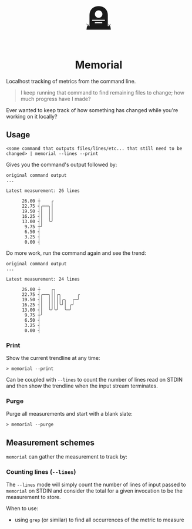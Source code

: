 <div style="text-align: center; font-size: 72px;">🪦</div>
<div style="text-align: center;"><h1>Memorial</h1></div>

Localhost tracking of metrics from the command line.

> I keep running that command to find remaining files to change; how much progress have I made?

Ever wanted to keep track of how something has changed while you're working on it locally?

## Usage

`<some command that outputs files/lines/etc... that still need to be changed> | memorial --lines --print`

Gives you the command's output followed by:

```
original command output
...

Latest measurement: 26 lines

      26.00 ┼    ╭
      22.75 ┤╭──╮│
      19.50 ┤│  ││
      16.25 ┤│  ││
      13.00 ┤│  ╰╯
       9.75 ┼╯
       6.50 ┤
       3.25 ┤
       0.00 ┤
```

Do more work, run the command again and see the trend:

```
original command output
...

Latest measurement: 24 lines

      26.00 ┼    ╭╮
      22.75 ┤╭──╮││╭╮      ╭
      19.50 ┤│  │││││╭╮  ╭─╯
      16.25 ┤│  ││││╰╯│ ╭╯
      13.00 ┤│  ╰╯╰╯  ╰─╯
       9.75 ┼╯
       6.50 ┤
       3.25 ┤
       0.00 ┤
```

### Print

Show the current trendline at any time:

```
> memorial --print
```

Can be coupled with `--lines` to count the number of lines read on STDIN and then show the trendline when the input stream terminates.

### Purge

Purge all measurements and start with a blank slate:

```
> memorial --purge
```

## Measurement schemes

`memorial` can gather the measurement to track by:

### Counting lines (`--lines`)

The `--lines` mode will simply count the number of lines of input passed to `memorial` on STDIN and consider the total for a given invocation to be the measurement to store.

When to use:

- using `grep` (or similar) to find all occurrences of the metric to measure
